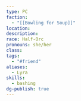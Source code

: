 ```yaml
---
type: PC
faction:
  - "[[Bowling for Soup]]"
location: 
description: 
race: Half-Orc
pronouns: she/her
class: 
tags:
  - "#friend"
aliases:
  - Lyra
skills:
  - bashing
dg-publish: true
---
```

